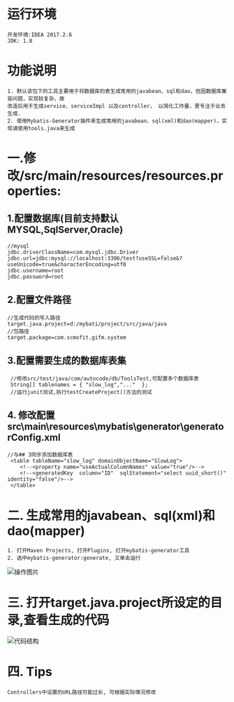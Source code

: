 # 运行环境
    开发环境:IDEA 2017.2.6
    JDK: 1.8
# 功能说明
    1. 默认该包下的工具主要用于将数据库的表生成常用的javabean、sql和dao，但因数据库兼容问题，实现较复杂，故
    改造后用于生成service、serviceImpl 以及controller， 以简化工作量，更专注于业务生成.
	2. 使用Mybatis-Generator插件来生成常用的javabean、sql(xml)和dao(mapper)，实现请使用tools.java来生成
# 一.修改/src/main/resources/resources.properties:	

## 1.配置数据库(目前支持默认MYSQL,SqlServer,Oracle)
    //mysql
    jdbc.driverClassName=com.mysql.jdbc.Driver
    jdbc.url=jdbc:mysql://localhost:3306/test?useSSL=false&?useUnicode=true&characterEncoding=utf8
    jdbc.username=root
    jdbc.password=root
 
## 2.配置文件路径
    //生成代码的写入路径
    target.java.project=d:/mybati/project/src/java/java
    //包路径
    target.package=com.scmofit.gifm.system
      
## 3.配置需要生成的数据库表集
     //修改src/test/java/com/autocode/db/ToolsTest,可配置多个数据库表
     String[] tablenames = { "slow_log","..."  };     
     //运行junit测试,执行testCreateProject()方法的测试
     
## 4. 修改配置src\main\resources\mybatis\generator\generatorConfig.xml 
    //与## 3同步添加数据库表
     <table tableName="slow_log" domainObjectName="SlowLog">
        <!--<property name="useActualColumnNames" value="true"/>-->
        <!--<generatedKey  column="ID"  sqlStatement="select uuid_short()"   identity="false"/>-->
     </table>    
     
# 二. 生成常用的javabean、sql(xml)和dao(mapper)
    1. 打开Maven Projects, 打开Plugins, 打开mybatis-generator工具
    2. 选中mybatis-generator:generate, 又单击运行

![操作图片](http://192.168.0.50/common/DevTools/raw/dev/images/mybatis-generator.png)
# 三. 打开target.java.project所设定的目录,查看生成的代码
![代码结构](http://192.168.0.50:9080/common/DevTools/raw/dev/images/code-structure.png)
# 四. Tips
    Controllers中设置的URL路径可能过长, 可根据实际情况修改
    